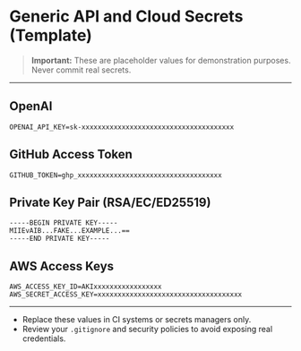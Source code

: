 # Generic API and Cloud Secrets (Template)

> **Important:** These are placeholder values for demonstration purposes. Never commit real secrets.

---

## OpenAI
```
OPENAI_API_KEY=sk-xxxxxxxxxxxxxxxxxxxxxxxxxxxxxxxxxxxxxx
```

## GitHub Access Token
```
GITHUB_TOKEN=ghp_xxxxxxxxxxxxxxxxxxxxxxxxxxxxxxxxxxxx
```

## Private Key Pair (RSA/EC/ED25519)
```
-----BEGIN PRIVATE KEY-----
MIIEvAIB...FAKE...EXAMPLE...==
-----END PRIVATE KEY-----
```

## AWS Access Keys
```
AWS_ACCESS_KEY_ID=AKIxxxxxxxxxxxxxxxxx
AWS_SECRET_ACCESS_KEY=xxxxxxxxxxxxxxxxxxxxxxxxxxxxxxxxxxxx
```

---
- Replace these values in CI systems or secrets managers only.
- Review your `.gitignore` and security policies to avoid exposing real credentials.
